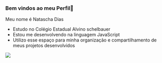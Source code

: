 ### Bem vindos ao meu Perfil🖤

 Meu nome é Natascha Dias

- Estudo no Colégio Estadual Alvino schelbauer
- Estou me desenvolvendo na linguagem JavaScript
- Utilizo esse espaço para minha organização e compartilhamento de meus projetos desenvolvidos

![](https://media.tenor.com/Ex1pkci_-v8AAAAi/white-cute-cat-hearts.gif)
